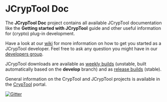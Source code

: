JCrypTool Doc
=======

The **JCrypTool Doc** project contains all available JCrypTool documentation like the **Getting started with JCrypTool** guide and other useful information for (crypto) plug-in development.

Have a look at our [wiki](https://github.com/jcryptool/core/wiki) for more information on how to get you started as a JCrypTool developer. Feel free to ask any question you might have in our [developers group](http://groups.google.com/group/jcryptool-developers).

JCrypTool downloads are available as [weekly builds](https://github.com/jcryptool/core/releases) (unstable, built automatically based on the **develop** branch) and as [release builds](https://www.cryptool.org/en/jct-downloads/jct-stable) (stable).

General information on the CrypTool and JCrypTool projects is available in the [CrypTool](http://www.cryptool.org) portal.

[![Gitter](http://img.shields.io/badge/gitter-join%20chat-1dce73.svg)](https://gitter.im/dschadow/jcryptool)